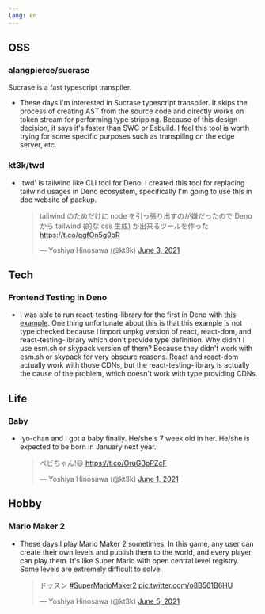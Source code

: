 ```yaml
---
lang: en
---
```


## OSS

### alangpierce/sucrase

Sucrase is a fast typescript transpiler.

- These days I'm interested in Sucrase typescript transpiler. It skips the process of creating AST from the source code and directly works on token stream for performing type stripping. Because of this design decision, it says it's faster than SWC or Esbuild. I feel this tool is worth trying for some specific purposes such as transpiling on the edge server, etc.

### kt3k/twd

- 'twd' is tailwind like CLI tool for Deno. I created this tool for replacing tailwind usages in Deno ecosystem, specifically I'm going to use this in doc website of packup.

  <blockquote class="twitter-tweet"><p lang="ja" dir="ltr">tailwind のためだけに node を引っ張り出すのが嫌だったので Deno から tailwind (的な css 生成) が出来るツールを作った <a href="https://t.co/qgfOn5g9bR">https://t.co/qgfOn5g9bR</a></p>&mdash; Yoshiya Hinosawa (@kt3k) <a href="https://twitter.com/kt3k/status/1400458103431200775?ref_src=twsrc%5Etfw">June 3, 2021</a></blockquote> <script async src="https://platform.twitter.com/widgets.js" charset="utf-8"></script>

## Tech

### Frontend Testing in Deno

- I was able to run react-testing-library for the first in Deno with [this example](https://gist.github.com/kt3k/f1975da5533bd567c1b363ccaec2cf69). One thing unfortunate about this is that this example is not type checked because I import unpkg version of react, react-dom, and react-testing-library which don't provide type definition. Why didn't I use esm.sh or skypack version of them? Because they didn't work with esm.sh or skypack for very obscure reasons. React and react-dom actually work with those CDNs, but the react-testing-library is actually the cause of the problem, which doesn't work with type providing CDNs.

## Life

### Baby

- Iyo-chan and I got a baby finally. He/she's 7 week old in her. He/she is expected to be born in January next year.

  <blockquote class="twitter-tweet"><p lang="ja" dir="ltr">ベビちゃん!😃 <a href="https://t.co/OruGBpPZcF">https://t.co/OruGBpPZcF</a></p>&mdash; Yoshiya Hinosawa (@kt3k) <a href="https://twitter.com/kt3k/status/1399692430375493633?ref_src=twsrc%5Etfw">June 1, 2021</a></blockquote> <script async src="https://platform.twitter.com/widgets.js" charset="utf-8"></script>

## Hobby

### Mario Maker 2

- These days I play Mario Maker 2 sometimes. In this game, any user can create their own levels and publish them to the world, and every player can play them. It's like Super Mario with open central level registry. Some levels are extremely difficult to solve.

  <blockquote class="twitter-tweet"><p lang="ja" dir="ltr">ドッスン <a href="https://twitter.com/hashtag/SuperMarioMaker2?src=hash&amp;ref_src=twsrc%5Etfw">#SuperMarioMaker2</a> <a href="https://t.co/o8B561B6HU">pic.twitter.com/o8B561B6HU</a></p>&mdash; Yoshiya Hinosawa (@kt3k) <a href="https://twitter.com/kt3k/status/1401206588942086146?ref_src=twsrc%5Etfw">June 5, 2021</a></blockquote> <script async src="https://platform.twitter.com/widgets.js" charset="utf-8"></script>
